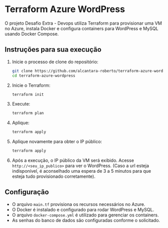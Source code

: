 # Terraform Azure WordPress

O projeto Desafio Extra - Devops utiliza Terraform para provisionar uma VM no Azure, instala Docker e configura containers para WordPress e MySQL usando Docker Compose.

## Instruções para sua execução

1. Inicie o processo de clone do repositório:
    ```bash
    git clone https://github.com/alcantara-roberto/terraform-azure-wordpress.git
    cd terraform-azure-wordpress
    ```

2. Inicie o Terraform:
    ```bash
    terraform init
    ```

3. Execute:
    ```bash
    terraform plan
    ```

4. Aplique:
    ```bash
    terraform apply
    ```

5. Aplique novamente para obter o IP público:
    ```bash
    terraform apply
    ```

6. Após a execução, o IP público da VM será exibido. Acesse `http://<seu_ip_publico>` para ver o WordPress.
   (Caso a url esteja indisponível, é aconselhado uma espera de 3 a 5 minutos para que esteja tudo provisionado corretamente).

## Configuração

- O arquivo `main.tf` provisiona os recursos necessários no Azure.
- O Docker é instalado e configurado para rodar WordPress e MySQL.
- O arquivo `docker-compose.yml` é utilizado para gerenciar os containers.
- As senhas do banco de dados são configuradas conforme o solicitado.
